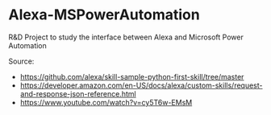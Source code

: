 # Alexa-MSPowerAutomation
R&D Project to study the interface between Alexa and Microsoft Power Automation

Source:
- https://github.com/alexa/skill-sample-python-first-skill/tree/master
- https://developer.amazon.com/en-US/docs/alexa/custom-skills/request-and-response-json-reference.html
- https://www.youtube.com/watch?v=cy5T6w-EMsM

